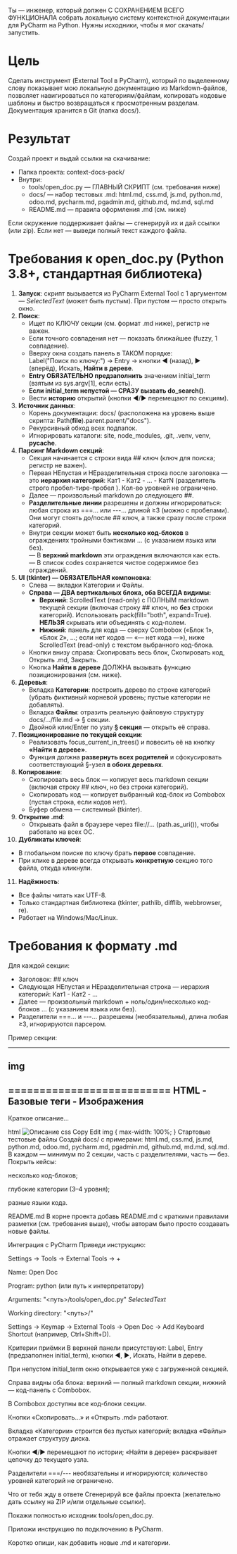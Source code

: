 Ты — инженер, который должен С СОХРАНЕНИЕМ ВСЕГО ФУНКЦИОНАЛА собрать локальную систему контекстной документации для PyCharm на Python. Нужны исходники, чтобы я мог скачать/запустить.

# Цель
Сделать инструмент (External Tool в PyCharm), который по выделенному слову показывает мою локальную документацию из Markdown-файлов, позволяет навигироваться по категориям/файлам, копировать кодовые шаблоны и быстро возвращаться к просмотренным разделам. Документация хранится в Git (папка docs/).

# Результат
Создай проект и выдай ссылки на скачивание:
- Папка проекта: context-docs-pack/
- Внутри:
  - tools/open_doc.py — ГЛАВНЫЙ СКРИПТ (см. требования ниже)
  - docs/ — набор тестовых .md: html.md, css.md, js.md, python.md, odoo.md, pycharm.md, pgadmin.md, github.md, md.md, sql.md
  - README.md — правила оформления .md (см. ниже)

Если окружение поддерживает файлы — сгенерируй их и дай ссылки (или zip). Если нет — выведи полный текст каждого файла.

# Требования к open_doc.py (Python 3.8+, стандартная библиотека)
1) **Запуск**: скрипт вызывается из PyCharm External Tool с 1 аргументом — $SelectedText$ (может быть пустым). При пустом — просто открыть окно.
2) **Поиск**:
   - Ищет по КЛЮЧУ секции (см. формат .md ниже), регистр не важен.
   - Если точного совпадения нет — показать ближайшее (fuzzy, 1 совпадение).
   - Вверху окна создать панель в ТАКОМ порядке:  
     Label("Поиск по ключу:") → Entry → кнопки ◀ (назад), ▶ (вперёд), Искать, **Найти в дереве**.
   - **Entry ОБЯЗАТЕЛЬНО предзаполнить** значением initial_term (взятым из sys.argv[1], если есть).
   - **Если initial_term непустой — СРАЗУ вызвать do_search()**.
   - Вести **историю** открытий (кнопки ◀/▶ перемещают по секциям).
3) **Источник данных**:
   - Корень документации: docs/ (расположена на уровень выше скрипта: Path(__file__).parent.parent/"docs").
   - Рекурсивный обход всех подпапок.
   - Игнорировать каталоги: site, node_modules, .git, .venv, venv, __pycache__.
4) **Парсинг Markdown секций**:
   - Секция начинается с строки вида ## ключ (ключ для поиска; регистр не важен).
   - Первая НЕпустая и НЕразделительная строка после заголовка — это **иерархия категорий**: Кат1 - Кат2 - ... - КатN (разделитель строго  пробел-тире-пробел ). Кол-во уровней не ограничено.
   - Далее — произвольный markdown до следующего ##.
   - **Разделительные линии** разрешены и должны игнорироваться: любая строка из ===... или ---... длиной ≥3 (можно с пробелами). Они могут стоять до/после ## ключ, а также сразу после строки категорий.
   - Внутри секции может быть **несколько код-блоков** в ограждениях тройными бэктиками 
…
 (c указанием языка или без).  
     — В **верхний markdown** эти ограждения включаются как есть.  
     — В список codes сохраняется чистое содержимое без ограждений.
5) **UI (tkinter) — ОБЯЗАТЕЛЬНАЯ компоновка**:
   - Слева — вкладки Категории и Файлы.
   - **Справа — ДВА вертикальных блока, оба ВСЕГДА видимы:**
     - **Верхний**: ScrolledText (read-only) с ПОЛНЫМ markdown текущей секции (включая строку ## ключ, но **без** строки категорий). Использовать pack(fill="both", expand=True). **НЕЛЬЗЯ** скрывать или объединять с код-полем.
     - **Нижний**: панель для кода — сверху Combobox («Блок 1», «Блок 2», …; если нет кодов — «— нет кода —»), ниже ScrolledText (read-only) с текстом выбранного код-блока.
   - Кнопки внизу справа: Скопировать весь блок, Скопировать код, Открыть .md, Закрыть.
   - Кнопка **Найти в дереве** ДОЛЖНА вызывать функцию позиционирования (см. ниже).
6) **Деревья**:
   - Вкладка **Категории**: построить дерево по строке категорий (убрать фиктивный корневой уровень; пустые категории не добавлять).
   - Вкладка **Файлы**: отразить реальную файловую структуру docs/…/file.md → § секции.
   - Двойной клик/Enter по узлу **§ секция** — открыть её справа.
7) **Позиционирование по текущей секции**:
   - Реализовать focus_current_in_trees() и повесить её на кнопку **«Найти в дереве»**.
   - Функция должна **развернуть всех родителей** и сфокусировать соответствующий §-узел **в обоих деревьях**.
8) **Копирование**:
   - Скопировать весь блок — копирует весь markdown секции (включая строку ## ключ, но без строки категорий).
   - Скопировать код — копирует выбранный код-блок из Combobox (пустая строка, если кодов нет).
   - Буфер обмена — системный (tkinter).
9) **Открытие .md**:
   - Открывать файл в браузере через file://… (path.as_uri()), чтобы работало на всех ОС.
10) **Дубликаты ключей**:
   - В глобальном поиске по ключу брать **первое** совпадение.
   - При клике в дереве всегда открывать **конкретную** секцию того файла, откуда кликнули.
11) **Надёжность**:
   - Все файлы читать как UTF-8.
   - Только стандартная библиотека (tkinter, pathlib, difflib, webbrowser, re).
   - Работает на Windows/Mac/Linux.

# Требования к формату .md
Для каждой секции:
- Заголовок: ## ключ
- Следующая НЕпустая и НЕразделительная строка — иерархия категорий: Кат1 - Кат2 - ...
- Далее — произвольный markdown + ноль/один/несколько код-блоков 
…
 (с указанием языка или без).
- Разделители ===... и ---... разрешены (необязательны), длина любая ≥3, игнорируются парсером.


Пример секции:

---
## img
==========================
HTML - Базовые теги - Изображения
--------------------------------------------
Краткое описание…

html
<img src="photo.jpg" alt="Описание">
css
Copy
Edit
img { max-width: 100%; }
Стартовые тестовые файлы
Создай docs/ с примерами: html.md, css.md, js.md, python.md, odoo.md, pycharm.md, pgadmin.md, github.md, md.md, sql.md.
В каждом — минимум по 2 секции, часть с разделителями, часть — без. Покрыть кейсы:

несколько код-блоков;

глубокие категории (3–4 уровня);

разные языки кода.

README.md
В корне проекта добавь README.md с краткими правилами разметки (см. требования выше), чтобы авторам было просто создавать новые файлы.

Интеграция с PyCharm
Приведи инструкцию:

Settings → Tools → External Tools → +

Name: Open Doc

Program: python (или путь к интерпретатору)

Arguments: "<путь>/tools/open_doc.py" $SelectedText$

Working directory: "<путь>/"

Settings → Keymap → External Tools → Open Doc → Add Keyboard Shortcut (например, Ctrl+Shift+D).

Критерии приёмки
В верхней панели присутствуют: Label, Entry (предзаполнен initial_term), кнопки ◀, ▶, Искать, Найти в дереве.

При непустом initial_term окно открывается уже с загруженной секцией.

Справа видны оба блока: верхний — полный markdown секции, нижний — код-панель с Combobox.

В Combobox доступны все код-блоки секции.

Кнопки «Скопировать…» и «Открыть .md» работают.

Вкладка «Категории» строится без пустых категорий; вкладка «Файлы» отражает структуру диска.

Кнопки ◀/▶ перемещают по истории; «Найти в дереве» раскрывает цепочку до текущего узла.

Разделители ===/--- необязательны и игнорируются; количество уровней категорий не ограничено.

Что от тебя жду в ответе
Сгенерируй все файлы проекта (желательно дать ссылку на ZIP и/или отдельные ссылки).

Покажи полностью исходник tools/open_doc.py.

Приложи инструкцию по подключению в PyCharm.

Коротко опиши, как добавить новые .md и категории.